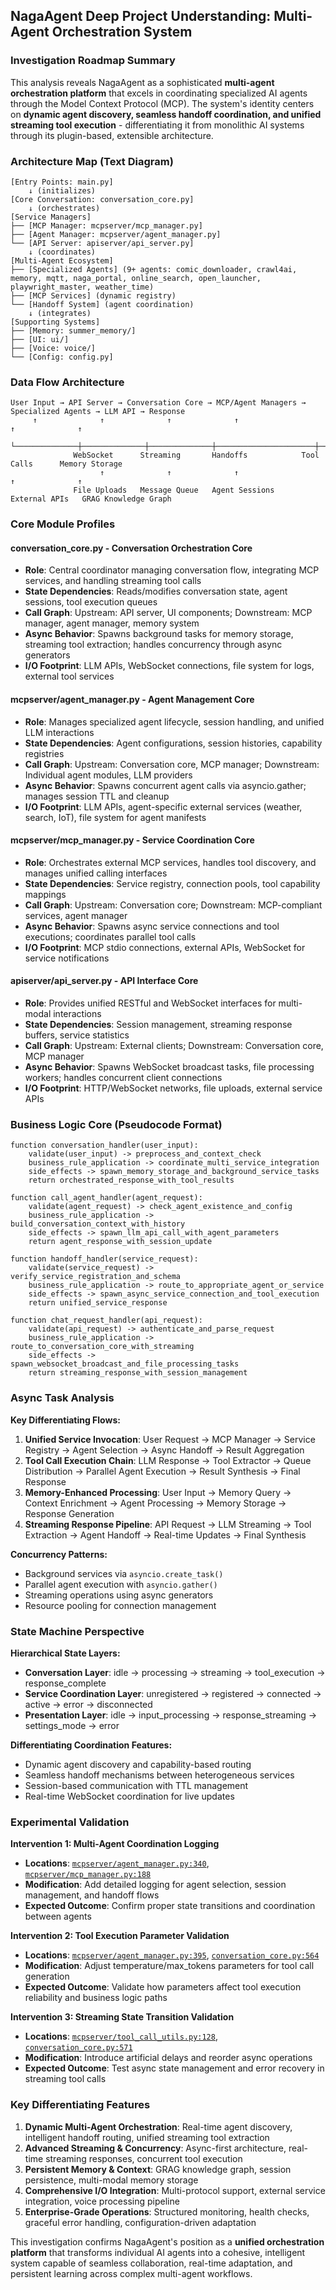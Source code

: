 ## NagaAgent Deep Project Understanding: Multi-Agent Orchestration System

### Investigation Roadmap Summary

This analysis reveals NagaAgent as a sophisticated **multi-agent orchestration platform** that excels in coordinating specialized AI agents through the Model Context Protocol (MCP). The system's identity centers on **dynamic agent discovery, seamless handoff coordination, and unified streaming tool execution** - differentiating it from monolithic AI systems through its plugin-based, extensible architecture.

### Architecture Map (Text Diagram)

```
[Entry Points: main.py]
    ↓ (initializes)
[Core Conversation: conversation_core.py]
    ↓ (orchestrates)
[Service Managers]
├── [MCP Manager: mcpserver/mcp_manager.py]
├── [Agent Manager: mcpserver/agent_manager.py]
└── [API Server: apiserver/api_server.py]
    ↓ (coordinates)
[Multi-Agent Ecosystem]
├── [Specialized Agents] (9+ agents: comic_downloader, crawl4ai, memory, mqtt, naga_portal, online_search, open_launcher, playwright_master, weather_time)
├── [MCP Services] (dynamic registry)
└── [Handoff System] (agent coordination)
    ↓ (integrates)
[Supporting Systems]
├── [Memory: summer_memory/]
├── [UI: ui/]
├── [Voice: voice/]
└── [Config: config.py]
```

### Data Flow Architecture

```
User Input → API Server → Conversation Core → MCP/Agent Managers → Specialized Agents → LLM API → Response
     ↑              ↑              ↑              ↑                      ↑              ↑
     └──────────────┼──────────────┼──────────────┼──────────────────────┼──────────────┘
              WebSocket      Streaming       Handoffs            Tool Calls      Memory Storage
                    ↑              ↑              ↑                      ↑              ↑
              File Uploads   Message Queue   Agent Sessions     External APIs   GRAG Knowledge Graph
```

### Core Module Profiles

#### **conversation_core.py** - Conversation Orchestration Core

- **Role**: Central coordinator managing conversation flow, integrating MCP services, and handling streaming tool calls
- **State Dependencies**: Reads/modifies conversation state, agent sessions, tool execution queues
- **Call Graph**: Upstream: API server, UI components; Downstream: MCP manager, agent manager, memory system
- **Async Behavior**: Spawns background tasks for memory storage, streaming tool extraction; handles concurrency through async generators
- **I/O Footprint**: LLM APIs, WebSocket connections, file system for logs, external tool services

#### **mcpserver/agent_manager.py** - Agent Management Core  

- **Role**: Manages specialized agent lifecycle, session handling, and unified LLM interactions
- **State Dependencies**: Agent configurations, session histories, capability registries
- **Call Graph**: Upstream: Conversation core, MCP manager; Downstream: Individual agent modules, LLM providers
- **Async Behavior**: Spawns concurrent agent calls via asyncio.gather; manages session TTL and cleanup
- **I/O Footprint**: LLM APIs, agent-specific external services (weather, search, IoT), file system for agent manifests

#### **mcpserver/mcp_manager.py** - Service Coordination Core

- **Role**: Orchestrates external MCP services, handles tool discovery, and manages unified calling interfaces
- **State Dependencies**: Service registry, connection pools, tool capability mappings
- **Call Graph**: Upstream: Conversation core; Downstream: MCP-compliant services, agent manager
- **Async Behavior**: Spawns async service connections and tool executions; coordinates parallel tool calls
- **I/O Footprint**: MCP stdio connections, external APIs, WebSocket for service notifications

#### **apiserver/api_server.py** - API Interface Core

- **Role**: Provides unified RESTful and WebSocket interfaces for multi-modal interactions
- **State Dependencies**: Session management, streaming response buffers, service statistics
- **Call Graph**: Upstream: External clients; Downstream: Conversation core, MCP manager
- **Async Behavior**: Spawns WebSocket broadcast tasks, file processing workers; handles concurrent client connections
- **I/O Footprint**: HTTP/WebSocket networks, file uploads, external service APIs

### Business Logic Core (Pseudocode Format)

```
function conversation_handler(user_input):
    validate(user_input) -> preprocess_and_context_check
    business_rule_application -> coordinate_multi_service_integration
    side_effects -> spawn_memory_storage_and_background_service_tasks
    return orchestrated_response_with_tool_results

function call_agent_handler(agent_request):
    validate(agent_request) -> check_agent_existence_and_config
    business_rule_application -> build_conversation_context_with_history
    side_effects -> spawn_llm_api_call_with_agent_parameters
    return agent_response_with_session_update

function handoff_handler(service_request):
    validate(service_request) -> verify_service_registration_and_schema
    business_rule_application -> route_to_appropriate_agent_or_service
    side_effects -> spawn_async_service_connection_and_tool_execution
    return unified_service_response

function chat_request_handler(api_request):
    validate(api_request) -> authenticate_and_parse_request
    business_rule_application -> route_to_conversation_core_with_streaming
    side_effects -> spawn_websocket_broadcast_and_file_processing_tasks
    return streaming_response_with_session_management
```

### Async Task Analysis

**Key Differentiating Flows:**

1. **Unified Service Invocation**: User Request → MCP Manager → Service Registry → Agent Selection → Async Handoff → Result Aggregation
2. **Tool Call Execution Chain**: LLM Response → Tool Extractor → Queue Distribution → Parallel Agent Execution → Result Synthesis → Final Response  
3. **Memory-Enhanced Processing**: User Input → Memory Query → Context Enrichment → Agent Processing → Memory Storage → Response Generation
4. **Streaming Response Pipeline**: API Request → LLM Streaming → Tool Extraction → Agent Handoff → Real-time Updates → Final Synthesis

**Concurrency Patterns:**

- Background services via `asyncio.create_task()`
- Parallel agent execution with `asyncio.gather()`
- Streaming operations using async generators
- Resource pooling for connection management

### State Machine Perspective

**Hierarchical State Layers:**

- **Conversation Layer**: idle → processing → streaming → tool_execution → response_complete
- **Service Coordination Layer**: unregistered → registered → connected → active → error → disconnected  
- **Presentation Layer**: idle → input_processing → response_streaming → settings_mode → error

**Differentiating Coordination Features:**

- Dynamic agent discovery and capability-based routing
- Seamless handoff mechanisms between heterogeneous services
- Session-based communication with TTL management
- Real-time WebSocket coordination for live updates

### Experimental Validation

**Intervention 1: Multi-Agent Coordination Logging**

- **Locations**: [`mcpserver/agent_manager.py:340`](mcpserver/agent_manager.py:340), [`mcpserver/mcp_manager.py:188`](mcpserver/mcp_manager.py:188)
- **Modification**: Add detailed logging for agent selection, session management, and handoff flows
- **Expected Outcome**: Confirm proper state transitions and coordination between agents

**Intervention 2: Tool Execution Parameter Validation**

- **Locations**: [`mcpserver/agent_manager.py:395`](mcpserver/agent_manager.py:395), [`conversation_core.py:564`](conversation_core.py:564)
- **Modification**: Adjust temperature/max_tokens parameters for tool call generation
- **Expected Outcome**: Validate how parameters affect tool execution reliability and business logic paths

**Intervention 3: Streaming State Transition Validation**

- **Locations**: [`mcpserver/tool_call_utils.py:128`](mcpserver/tool_call_utils.py:128), [`conversation_core.py:571`](conversation_core.py:571)
- **Modification**: Introduce artificial delays and reorder async operations
- **Expected Outcome**: Test async state management and error recovery in streaming tool calls

### Key Differentiating Features

1. **Dynamic Multi-Agent Orchestration**: Real-time agent discovery, intelligent handoff routing, unified streaming tool extraction
2. **Advanced Streaming & Concurrency**: Async-first architecture, real-time streaming responses, concurrent tool execution
3. **Persistent Memory & Context**: GRAG knowledge graph, session persistence, multi-modal memory storage
4. **Comprehensive I/O Integration**: Multi-protocol support, external service integration, voice processing pipeline
5. **Enterprise-Grade Operations**: Structured monitoring, health checks, graceful error handling, configuration-driven adaptation

This investigation confirms NagaAgent's position as a **unified orchestration platform** that transforms individual AI agents into a cohesive, intelligent system capable of seamless collaboration, real-time adaptation, and persistent learning across complex multi-agent workflows.
